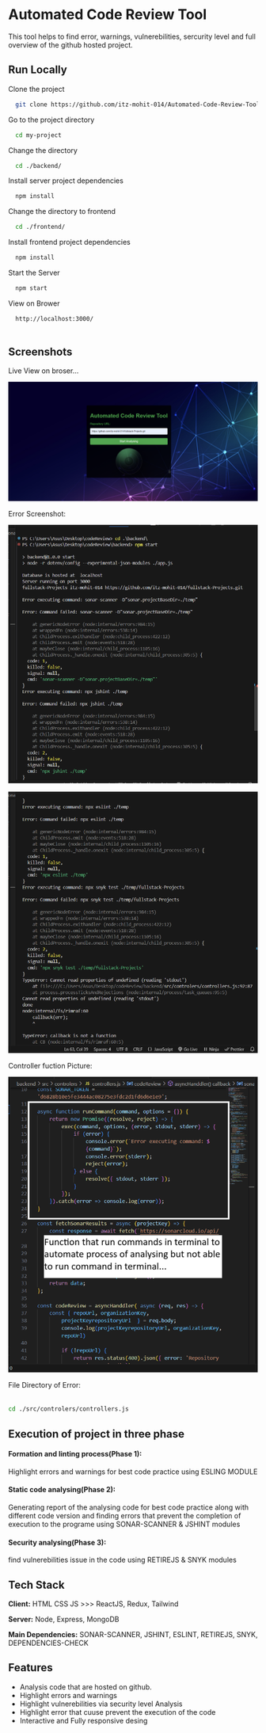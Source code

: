 
# Automated Code Review Tool

This tool helps to find error, warnings, vulnerebilities, sercurity level and full overview of the github hosted project.




## Run Locally

Clone the project

```bash
  git clone https://github.com/itz-mohit-014/Automated-Code-Review-Tool.git
```

Go to the project directory

```bash
  cd my-project
```

Change the directory

```bash
  cd ./backend/ 
```
Install server project dependencies

```bash
  npm install 
```
Change the directory to frontend

```bash
  cd ./frontend/ 
```
Install frontend project dependencies

```bash
  npm install 
```

Start the Server

```bash
  npm start 
```
View on Brower

```bash
  http://localhost:3000/ 
  
```



## Screenshots

Live View on broser...

![App Live View Screenshot](./assets/live-view.png)

Error Screenshot:

![Terminal error Picture](./assets/errors.png)

![Terminal error Picture](./assets/erros.png)

Controller fuction Picture: 

![Controler Function Picture](./assets/function.png)

File Directory of Error: 

```bash

cd ./src/controlers/controllers.js

```


## Execution of project in three phase

#### Formation and linting process(Phase 1): 
Highlight errors and warnings for best code practice using ESLING MODULE

#### Static code analysing(Phase 2):
Generating report of the analysing code for best code practice along with different code version and finding errors that prevent the completion of execution to the programe using SONAR-SCANNER & JSHINT modules 

#### Security analysing(Phase 3):
find vulnerebilities issue in the code using RETIREJS & SNYK modules 



## Tech Stack

**Client:** HTML CSS JS >>> ReactJS, Redux, Tailwind

**Server:** Node, Express, MongoDB

**Main Dependencies:** SONAR-SCANNER, JSHINT, ESLINT, RETIREJS, SNYK, DEPENDENCIES-CHECK


## Features

- Analysis code that are hosted on github.
- Highlight errors and warnings
- Highlight vulnerebilities via security level Analysis
- Highlight error that cuuse prevent the execution of the code
- Interactive and Fully responsive desing


